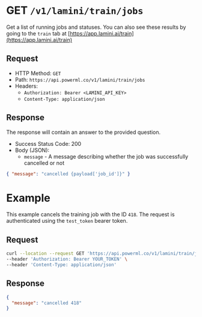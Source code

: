 # GET `/v1/lamini/train/jobs`

Get a list of running jobs and statuses. You can also see these results by going to the `train` tab at [https://app.lamini.ai/train](https://app.lamini.ai/train)

## Request

- HTTP Method: `GET`
- Path: `https://api.powerml.co/v1/lamini/train/jobs`
- Headers:
  - `Authorization: Bearer <LAMINI_API_KEY>`
  - `Content-Type: application/json`

## Response

The response will contain an answer to the provided question.

- Success Status Code: 200
- Body (JSON):
  - `message` - A message describing whether the job was successfully cancelled or not

```json
{ "message": "cancelled {payload['job_id']}" }
```

# Example

This example cancels the training job with the ID `418`. The request is authenticated using the `test_token` bearer token.

## Request

```bash
curl --location --request GET 'https://api.powerml.co/v1/lamini/train/jobs' \
--header 'Authorization: Bearer YOUR_TOKEN' \
--header 'Content-Type: application/json'
```

## Response

```json
{
  "message": "cancelled 418"
}
```
